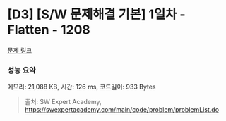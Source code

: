 # [D3] [S/W 문제해결 기본] 1일차 - Flatten - 1208 

[문제 링크](https://swexpertacademy.com/main/code/problem/problemDetail.do?contestProbId=AV139KOaABgCFAYh) 

### 성능 요약

메모리: 21,088 KB, 시간: 126 ms, 코드길이: 933 Bytes



> 출처: SW Expert Academy, https://swexpertacademy.com/main/code/problem/problemList.do